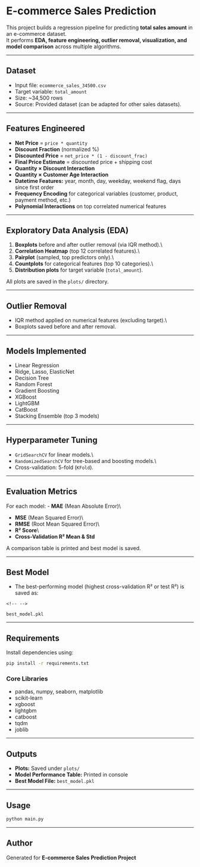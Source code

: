 # E-commerce Sales Prediction

This project builds a regression pipeline for predicting **total sales
amount** in an e-commerce dataset.\
It performs **EDA, feature engineering, outlier removal, visualization,
and model comparison** across multiple algorithms.

------------------------------------------------------------------------

## Dataset

-   Input file: `ecommerce_sales_34500.csv`
-   Target variable: `total_amount`
-   Size: \~34,500 rows
-   Source: Provided dataset (can be adapted for other sales datasets).

------------------------------------------------------------------------

## Features Engineered

-   **Net Price** = `price * quantity`
-   **Discount Fraction** (normalized %)
-   **Discounted Price** = `net_price * (1 - discount_frac)`
-   **Final Price Estimate** = discounted price + shipping cost
-   **Quantity × Discount Interaction**
-   **Quantity × Customer Age Interaction**
-   **Datetime Features:** year, month, day, weekday, weekend flag, days
    since first order
-   **Frequency Encoding** for categorical variables (customer, product,
    payment method, etc.)
-   **Polynomial Interactions** on top correlated numerical features

------------------------------------------------------------------------

## Exploratory Data Analysis (EDA)

1.  **Boxplots** before and after outlier removal (via IQR method).\
2.  **Correlation Heatmap** (top 12 correlated features).\
3.  **Pairplot** (sampled, top predictors only).\
4.  **Countplots** for categorical features (top 10 categories).\
5.  **Distribution plots** for target variable (`total_amount`).

All plots are saved in the `plots/` directory.

------------------------------------------------------------------------

## Outlier Removal

-   IQR method applied on numerical features (excluding target).\
-   Boxplots saved before and after removal.

------------------------------------------------------------------------

## Models Implemented

-   Linear Regression
-   Ridge, Lasso, ElasticNet
-   Decision Tree
-   Random Forest
-   Gradient Boosting
-   XGBoost
-   LightGBM
-   CatBoost
-   Stacking Ensemble (top 3 models)

------------------------------------------------------------------------

## Hyperparameter Tuning

-   `GridSearchCV` for linear models.\
-   `RandomizedSearchCV` for tree-based and boosting models.\
-   Cross-validation: 5-fold (`KFold`).

------------------------------------------------------------------------

## Evaluation Metrics

For each model: - **MAE** (Mean Absolute Error)\
- **MSE** (Mean Squared Error)\
- **RMSE** (Root Mean Squared Error)\
- **R² Score**\
- **Cross-Validation R² Mean & Std**

A comparison table is printed and best model is saved.

------------------------------------------------------------------------

## Best Model

-   The best-performing model (highest cross-validation R² or test R²)
    is saved as:

```{=html}
<!-- -->
```
    best_model.pkl

------------------------------------------------------------------------

## Requirements

Install dependencies using:

``` bash
pip install -r requirements.txt
```

### Core Libraries

-   pandas, numpy, seaborn, matplotlib
-   scikit-learn
-   xgboost
-   lightgbm
-   catboost
-   tqdm
-   joblib

------------------------------------------------------------------------

## Outputs

-   **Plots:** Saved under `plots/`
-   **Model Performance Table:** Printed in console
-   **Best Model File:** `best_model.pkl`

------------------------------------------------------------------------

## Usage

``` bash
python main.py
```

------------------------------------------------------------------------

## Author

Generated for **E-commerce Sales Prediction Project**
